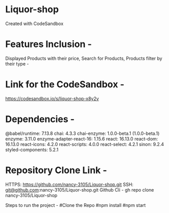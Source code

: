 # Liquor-shop
Created with CodeSandbox

# Features Inclusion -
Displayed Products with their price, Search for Products, Products filter by their type -

# Link for the CodeSandbox - 
https://codesandbox.io/s/liquor-shop-x8y2v

# Dependencies -
@babel/runtime: 7.13.8
chai: 4.3.3
chai-enzyme: 1.0.0-beta.1 (1.0.0-beta.1)
enzyme: 3.11.0
enzyme-adapter-react-16: 1.15.6
react: 16.13.0
react-dom: 16.13.0
react-icons: 4.2.0
react-scripts: 4.0.0
react-select: 4.2.1
sinon: 9.2.4
styled-components: 5.2.1

# Repository Clone Link - 
HTTPS: https://github.com/nancy-3105/Liquor-shop.git
SSH: git@github.com:nancy-3105/Liquor-shop.git
Github Cli - gh repo clone nancy-3105/Liquor-shop

Steps to run the project - 
#Clone the Repo
#npm install
#npm start
